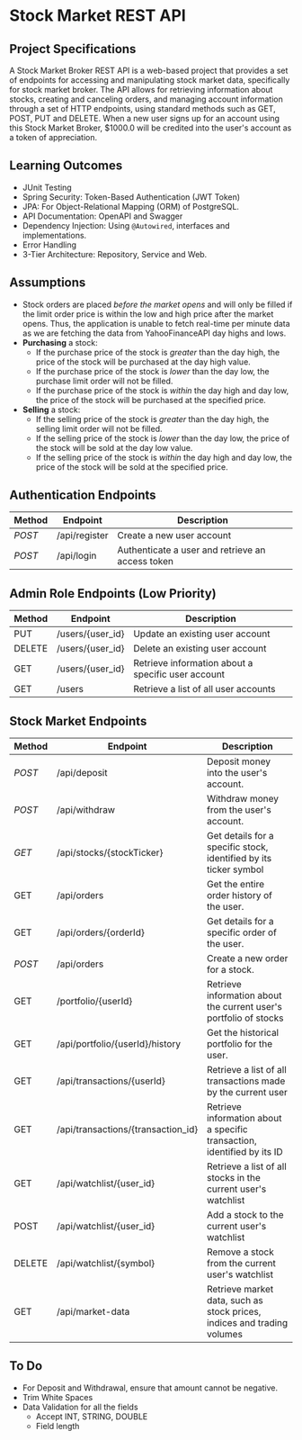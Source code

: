 # Stock Market REST API

## Project Specifications

A Stock Market Broker REST API is a web-based project that provides a set of endpoints for accessing and manipulating stock market data, specifically for stock market broker. The API allows for retrieving information about stocks, creating and canceling orders, and managing account information through a set of HTTP endpoints, using standard methods such as GET, POST, PUT and DELETE. When a new user signs up for an account using this Stock Market Broker, $1000.0 will be credited into the user's account as a token of appreciation.

## Learning Outcomes

- JUnit Testing
- Spring Security: Token-Based Authentication (JWT Token)
- JPA: For Object-Relational Mapping (ORM) of PostgreSQL.
- API Documentation: OpenAPI and Swagger
- Dependency Injection: Using `@Autowired`, interfaces and implementations.
- Error Handling
- 3-Tier Architecture: Repository, Service and Web.

## Assumptions

- Stock orders are placed _before the market opens_ and will only be filled if the limit order price is within the low and high price after the market opens. Thus, the application is unable to fetch real-time per minute data as we are fetching the data from YahooFinanceAPI day highs and lows.
- **Purchasing** a stock:
  - If the purchase price of the stock is _greater_ than the day high, the price of the stock will be purchased at the day high value.
  - If the purchase price of the stock is _lower_ than the day low, the purchase limit order will not be filled.
  - If the purchase price of the stock is _within_ the day high and day low, the price of the stock will be purchased at the specified price.
- **Selling** a stock:
  - If the selling price of the stock is _greater_ than the day high, the selling limit order will not be filled.
  - If the selling price of the stock is _lower_ than the day low, the price of the stock will be sold at the day low value.
  - If the selling price of the stock is _within_ the day high and day low, the price of the stock will be sold at the specified price.

## Authentication Endpoints

| Method | Endpoint      | Description                                      |
| ------ | ------------- | ------------------------------------------------ |
| _POST_ | /api/register | Create a new user account                        |
| _POST_ | /api/login    | Authenticate a user and retrieve an access token |

## Admin Role Endpoints (Low Priority)

| Method | Endpoint         | Description                                        |
| ------ | ---------------- | -------------------------------------------------- |
| PUT    | /users/{user_id} | Update an existing user account                    |
| DELETE | /users/{user_id} | Delete an existing user account                    |
| GET    | /users/{user_id} | Retrieve information about a specific user account |
| GET    | /users           | Retrieve a list of all user accounts               |

## Stock Market Endpoints

| Method | Endpoint                           | Description                                                             |
| ------ | ---------------------------------- | ----------------------------------------------------------------------- |
| _POST_ | /api/deposit                       | Deposit money into the user's account.                                  |
| _POST_ | /api/withdraw                      | Withdraw money from the user's account.                                 |
| _GET_  | /api/stocks/{stockTicker}          | Get details for a specific stock, identified by its ticker symbol       |
| GET    | /api/orders                        | Get the entire order history of the user.                               |
| GET    | /api/orders/{orderId}              | Get details for a specific order of the user.                           |
| _POST_ | /api/orders                        | Create a new order for a stock.                                         |
| GET    | /portfolio/{userId}                | Retrieve information about the current user's portfolio of stocks       |
| GET    | /api/portfolio/{userId}/history    | Get the historical portfolio for the user.                              |
| GET    | /api/transactions/{userId}         | Retrieve a list of all transactions made by the current user            |
| GET    | /api/transactions/{transaction_id} | Retrieve information about a specific transaction, identified by its ID |
| GET    | /api/watchlist/{user_id}           | Retrieve a list of all stocks in the current user's watchlist           |
| POST   | /api/watchlist/{user_id}           | Add a stock to the current user's watchlist                             |
| DELETE | /api/watchlist/{symbol}            | Remove a stock from the current user's watchlist                        |
| GET    | /api/market-data                   | Retrieve market data, such as stock prices, indices and trading volumes |

## To Do

- For Deposit and Withdrawal, ensure that amount cannot be negative.
- Trim White Spaces
- Data Validation for all the fields
  - Accept INT, STRING, DOUBLE
  - Field length
